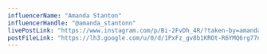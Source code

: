 ```yaml
---
influencerName: "Amanda Stanton"
influencerHandle: "@amanda_stantonn"
livePostLink: "https://www.instagram.com/p/Bi-2FvDh_4R/?taken-by=amanda_stantonn"
postFileLink: "https://lh3.google.com/u/0/d/1PxFz_gv8b1KROt-R6YMQ6rg77n7AwVsq"
---
```

